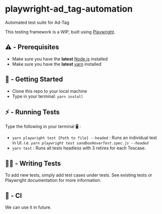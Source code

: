 # playwright-ad_tag-automation

Automated test suite for Ad-Tag

This testing framework is a WIP, built using [Playwright](https://playwright.dev/).

## ⚠️ - Prerequisites
- Make sure you have the **latest** [Node.js](https://nodejs.org/en/download/) installed
- Make sure you have the **latest** [yarn](https://classic.yarnpkg.com/en/docs/install) installed

## 🏹 - Getting Started

- Clone this repo to your local machine
- Type in your terminal: `yarn install`

## ⚡ - Running Tests

Type the following in your terminal 🖥️ :
 * `yarn playwright test {Path to file} --headed` : Runs an individual test in UI.  _i.e. `yarn playwright test sandboxHoverTest.spec.js --headed`_ 
 * `yarn test` : Runs all tests headless with 3 retires for each Tescase.

## ✍🏽 - Writing Tests

To add new tests, simply add test cases under tests. See existing tests or Playwright documentation for more information.

## 🤖 - CI

 We can use it in future.
 
